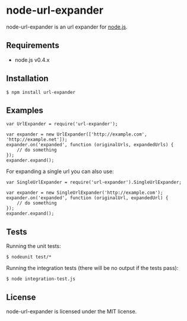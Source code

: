# node-url-expander

node-url-expander is an url expander for [node.js](http://nodejs.org).

## Requirements

- node.js v0.4.x

## Installation

    $ npm install url-expander

## Examples

    var UrlExpander = require('url-expander');

    var expander = new UrlExpander(['http://example.com', 'http://example.net']);
    expander.on('expanded', function (originalUrls, expandedUrls) {
        // do something
    });
    expander.expand();

For expanding a single url you can also use:

    var SingleUrlExpander = require('url-expander').SingleUrlExpander;

    var expander = new SingleUrlExpander('http://example.com');
    expander.on('expanded', function (originalUrl, expandedUrl) {
        // do something
    });
    expander.expand();

## Tests

Running the unit tests:

    $ nodeunit test/*

Running the integration tests (there will be no output if the tests pass):

    $ node integration-test.js

## License

node-url-expander is licensed under the MIT license.
